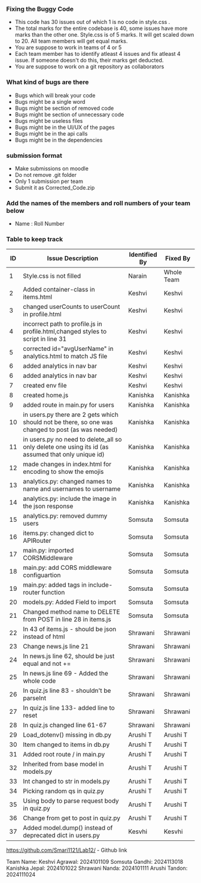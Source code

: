 ### Fixing the Buggy Code

- This code has 30 issues out of which 1 is no code in style.css . 
- The total marks for the entire codebase is 40, some issues have more marks than the other one. Style.css is of 5 marks. It will get scaled down to 20. All team members will get equal marks.
- You are suppose to work in teams of 4 or 5
- Each team member has to identify atleast 4 issues and fix atleast 4 issue. If someone doesn't do this, their marks get deducted.
- You are suppose to work on a git repository as collaborators

### What kind of bugs are there

- Bugs which will break your code
- Bugs might be a single word
- Bugs might be section of removed code
- Bugs might be section of unnecessary code
- Bugs might be useless files
- Bugs might be in the UI/UX of the pages
- Bugs might be in the api calls
- Bugs might be in the dependencies  

### submission format

- Make submissions on moodle
- Do not remove .git folder 
- Only 1 submission per team
- Submit it as Corrected_Code.zip

### Add the names of the members and roll numbers of your team below

- Name : Roll Number

### Table to keep track

| ID  | Issue Description                        | Identified By | Fixed By     |
|-----|------------------------------------------|---------------|--------------|
| 1   | Style.css is not filled                                    |         Narain |     Whole Team     |
| 2   | Added container-class in items.html                           |   Keshvi            |  Keshvi            |
| 3   | changed userCounts to userCount in profile.html                                       |   Keshvi            |   Keshvi           |
| 4   | incorrect path to profile.js in profile.html,changed styles to script in line 31                                         |  Keshvi             |   Keshvi           |
| 5   | corrected id="avgUserName" in analytics.html to match JS file                                         |   Keshvi            |   Keshvi           |
| 6   | added analytics in nav bar                                        |  Keshvi              |   Keshvi            |
| 6   | added analytics in nav bar                                        |  Keshvi              |  Keshvi             |
| 7   | created env file                                         |   Keshvi             |   Keshvi            |
| 8   | created home.js                                         |     Kanishka          |  Kanishka            |
| 9   | added route in main.py for users                                         |   Kanishka            |  Kanishka            |
| 10  | in users.py there are 2 gets which should not be there, so one was changed to post (as was needed)                                         | Kanishka              |  Kanishka            |
| 11  | in users.py no need to delete_all so only delete one using its id (as assumed that only unique id)                                         |  Kanishka             |  Kanishka            |
| 12  | made changes in index.html for encoding to show the emojis                                        |  Kanishka             |  Kanishka            |
| 13  | analytics.py: changed names to name and usernames to username                                         | Kanishka              | Kanishka             |
| 14  | analytics.py: include the image in the json response                                         |  Kanishka             | Kanishka             |
| 15  | analytics.py: removed dummy users                                         |  Somsuta             | Somsuta             |
| 16  | items.py: changed dict to APIRouter                                         |  Somsuta             |  Somsuta            |
| 17  | main.py: imported CORSMiddleware                                         |   Somsuta            |  Somsuta            |
| 18  | main.py: add CORS middleware configuartion                                         |  Somsuta             |  Somsuta            |
| 19  | main.py: added tags in include-router function                                         |   Somsuta            | Somsuta             |
| 20  | models.py: Added Field to import                                         | Somsuta              |  Somsuta            |
| 21  | Changed method name to DELETE from POST in line 28 in items.js                                         |   Somsuta            |   Somsuta           |
| 22  | In 43 of items.js - should be json instead of html                                         |   Shrawani            | Shrawani             |
| 23  | Change news.js line 21                                         | Shrawani              | Shrawani             |
| 24  | In news.js line 62, should be just equal and not +=                                         |   Shrawani            |  Shrawani            |
| 25  | In news.js line 69 - Added the whole code                                         | Shrawani              |  Shrawani            |
| 26  | In quiz.js line 83 - shouldn't be parseInt                                         |   Shrawani            |  Shrawani            |
| 27  | In quiz.js line 133- added line to reset                                         | Shrawani              |   Shrawani           |
| 28  | In quiz.js changed line 61-67                                         |  Shrawani             |   Shrawani           |
| 29  | Load_dotenv() missing in db.py                                          |  Arushi T             | Arushi T             |
| 30  | Item changed to items in db.py                                         |   Arushi T            |  Arushi T            |
| 31 | Added root route / in main.py  | Arushi T | Arushi T |
| 32 | Inherited from base model in models.py | Arushi T | Arushi T |
| 33 | Int changed to str in models.py | Arushi T | Arushi T |
| 34 | Picking random qs in quiz.py | Arushi T | Arushi T |
| 35 | Using body to parse request body in quiz.py | Arushi T | Arushi T |
| 36 | Change from get to post in quiz.py | Arushi T | Arushi T |
| 37 | Added model.dump() instead of deprecated dict in users.py | Kesvhi | Kesvhi |


https://github.com/Smari1121/Lab12/ - Github link

Team Name:
Keshvi Agrawal: 2024101109
Somsuta Gandhi: 2024113018
Kanishka Jepal: 2024101022
Shrawani Nanda: 2024101111
Arushi Tandon: 2024111024